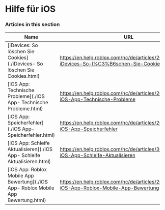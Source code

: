 # Hilfe für iOS  
### Articles in this section
Name|URL
-|-
[iDevices: So löschen Sie Cookies](./iDevices- So löschen Sie Cookies.html) |https://en.help.roblox.com/hc/de/articles/203313530-iDevices-So-l%C3%B6schen-Sie-Cookies
[iOS App: Technische Probleme](./iOS App- Technische Probleme.html) |https://en.help.roblox.com/hc/de/articles/203313470-iOS-App-Technische-Probleme
[iOS App: Speicherfehler](./iOS App- Speicherfehler.html) |https://en.help.roblox.com/hc/de/articles/203313540-iOS-App-Speicherfehler
[iOS App: Schleife Aktualisieren](./iOS App- Schleife Aktualisieren.html) |https://en.help.roblox.com/hc/de/articles/360000361586-iOS-App-Schleife-Aktualisieren
[iOS App: Roblox Mobile App Bewertung](./iOS App- Roblox Mobile App Bewertung.html) |https://en.help.roblox.com/hc/de/articles/208478126-iOS-App-Roblox-Mobile-App-Bewertung